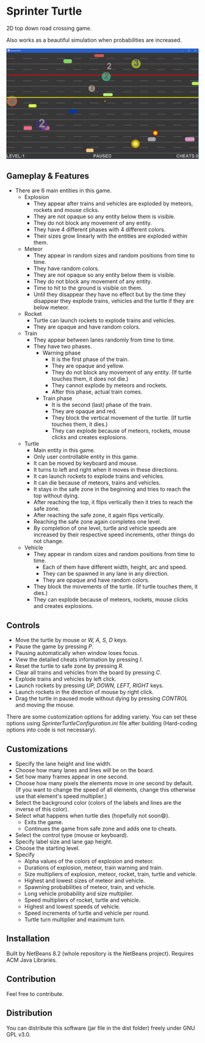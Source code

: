 # Sprinter Turtle

2D top down road crossing game.

Also works as a beautiful simulation when probabilities are increased.

![ss](screenshots/ss.bmp)

## Gameplay & Features

* There are 6 main entities in this game.
  * Explosion
    * They appear after trains and vehicles are exploded by meteors, rockets and mouse clicks.
    * They are not opaque so any entity below them is visible.
    * They do not block any movement of any entity.
    * They have 4 different phases with 4 different colors.
    * Their sizes grow linearly with the entities are exploded within them.
  * Meteor
    * They appear in random sizes and random positions from time to time.
    * They have random colors.
    * They are not opaque so any entity below them is visible.
    * They do not block any movement of any entity.
    * Time to hit to the ground is visible on them.
    * Until they disappear they have no effect but by the time they disappear
    they explode trains, vehicles and the turtle if they are below meteor.
  * Rocket
    * Turtle can launch rockets to explode trains and vehicles.
    * They are opaque and have random colors.
  * Train
    * They appear between lanes randomly from time to time.
    * They have two phases.
      * Warning phase
        * It is the first phase of the train.
        * They are opaque and yellow.
        * They do not block any movement of any entity. (If turtle touches them, it does not die.)
        * They cannot explode by meteors and rockets.
        * After this phase, actual train comes.
      * Train phase
        * It is the second (last) phase of the train.
        * They are opaque and red.
        * They block the vertical movement of the turtle. (If turtle touches them, it dies.)
        * They can explode because of meteors, rockets, mouse clicks and creates explosions.
  * Turtle
    * Main entity in this game.
    * Only user controllable entity in this game.
    * It can be moved by keyboard and mouse.
    * It turns to left and right when it moves in these directions.
    * It can launch rockets to explode trains and vehicles.
    * It can die because of meteors, trains and vehicles.
    * It stays in the safe zone in the beginning and tries to reach the top without dying.
    * After reaching the top, it flips vertically then it tries to reach the safe zone.
    * After reaching the safe zone, it again flips vertically.
    * Reaching the safe zone again completes one level.
    * By completion of one level, turtle and vehicle speeds are
    increased by their respective speed increments, other things do not change.
  * Vehicle
    * They appear in random sizes and random positions from time to time.
      * Each of them have different width, height, arc and speed.
      * They can be spawned in any lane in any direction.
      * They are opaque and have random colors.
    * They block the movements of the turtle. (If turtle touches them, it dies.)
    * They can explode because of meteors, rockets, mouse clicks and creates explosions.

## Controls

* Move the turtle by mouse or _W, A, S, D_ keys.
* Pause the game by pressing _P_.
* Pausing automatically when window loses focus.
* View the detailed cheats information by pressing _I_.
* Reset the turtle to safe zone by pressing _R_.
* Clear all trains and vehicles from the board by pressing _C_.
* Explode trains and vehicles by left click.
* Launch rockets by pressing _UP, DOWN, LEFT, RIGHT_ keys.
* Launch rockets in the direction of mouse by right click.
* Drag the turtle in paused mode without dying by pressing _CONTROL_ and moving the mouse.

There are some customization options for adding variety.
You can set these options using _SprinterTurtleConfiguration.ini_ file after building
(Hard-coding options into code is not necessary).

## Customizations

* Specify the lane height and line width.
* Choose how many lanes and lines will be on the board.
* Set how many frames appear in one second.
* Choose how many pixels the elements move in one second by default.
(If you want to change the speed of all elements,
change this otherwise use that element's speed multiplier.)
* Select the background color (colors of the labels and lines are the inverse of this color).
* Select what happens when turtle dies (hopefully not soon:smile:).
  * Exits the game.
  * Continues the game from safe zone and adds one to cheats.
* Select the control type (mouse or keyboard).
* Specify label size and lane gap height.
* Choose the starting level.
* Specify
  * Alpha values of the colors of explosion and meteor.
  * Durations of explosion, meteor, train warning and train.
  * Size multipliers of explosion, meteor, rocket, train, turtle and vehicle.
  * Highest and lowest sizes of meteor and vehicle.
  * Spawning probabilities of meteor, train, and vehicle.
  * Long vehicle probability and size multiplier.
  * Speed multipliers of rocket, turtle and vehicle.
  * Highest and lowest speeds of vehicle.
  * Speed increments of turtle and vehicle per round.
  * Turtle turn multiplier and maximum turn.

## Installation

Built by NetBeans 8.2 (whole repository is the NetBeans project). Requires ACM Java Libraries.

## Contribution

Feel free to contribute.

## Distribution

You can distribute this software (jar file in the dist folder) freely under GNU GPL v3.0.
